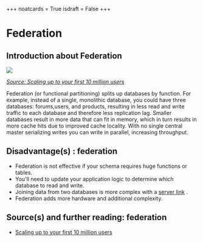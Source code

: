 +++
noatcards = True
isdraft = False
+++

# Federation

## Introduction about Federation

![](https://camo.githubusercontent.com/6eb6570a8b6b4e1d52e3d7cc07e7959ea5dac75f/687474703a2f2f692e696d6775722e636f6d2f553371563333652e706e67) 

_[Source: Scaling up to your first 10 million users](https://www.youtube.com/watch?v=vg5onp8TU6Q)_

Federation (or functional partitioning) splits up databases by function. For example, instead of a single, monolithic database, you could have three databases: forums,users, and products, resulting in less read and write traffic to each database and therefore less replication lag. Smaller databases result in more data that can fit in memory, which in turn results in more cache hits due to improved cache locality. With no single central master serializing writes you can write in parallel, increasing throughput.

## Disadvantage(s) : federation

- Federation is not effective if your schema requires huge functions or tables.
- You'll need to update your application logic to determine which database to read and write.
- Joining data from two databases is more complex with a [server link](http://stackoverflow.com/questions/5145637/querying-data-by-joining-two-tables-in-two-database-on-different-servers) .
- Federation adds more hardware and additional complexity.

## Source(s) and further reading: federation

- [Scaling up to your first 10 million users](https://www.youtube.com/watch?v=vg5onp8TU6Q) 